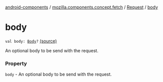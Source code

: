 [android-components](../../index.md) / [mozilla.components.concept.fetch](../index.md) / [Request](index.md) / [body](./body.md)

# body

`val body: `[`Body`](-body/index.md)`?` [(source)](https://github.com/mozilla-mobile/android-components/blob/master/components/concept/fetch/src/main/java/mozilla/components/concept/fetch/Request.kt#L37)

An optional body to be send with the request.

### Property

`body` - An optional body to be send with the request.